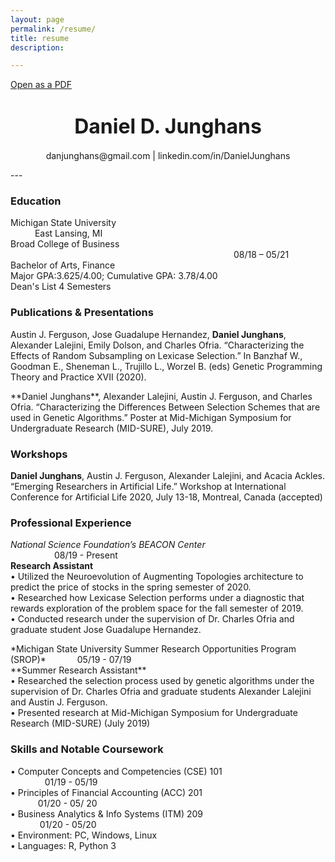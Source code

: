 ```yaml
---
layout: page
permalink: /resume/
title: resume
description: 

---
```

[Open as a PDF](/assets/pdf/resume.pdf)
<h1 style="text-align: center;"><font size="+3"> Daniel D. Junghans </font></h1>
<p style="text-align: center;">danjunghans@gmail.com | linkedin.com/in/DanielJunghans</p>
---

### Education
Michigan State University     &emsp; &emsp; &emsp; &emsp; &emsp; &emsp; &emsp; &emsp; &emsp; &emsp; &emsp; &emsp; &emsp; &emsp; &emsp; &emsp; &emsp; &emsp;&emsp;&ensp;     East Lansing, MI    
Broad College of Business &emsp;&emsp;&emsp;&emsp;&emsp;&emsp;&emsp;&emsp;&emsp;&emsp;&emsp;&emsp;&emsp;&emsp;&emsp;&emsp;&emsp;&emsp;&emsp;&emsp;&emsp;&emsp;&emsp;&ensp;&ensp;&ensp;&emsp;08/18 – 05/21  
Bachelor of Arts, Finance <br />
Major GPA:3.625/4.00; Cumulative GPA: 3.78/4.00 <br />
Dean's List 4 Semesters                                   
### Publications & Presentations
Austin J. Ferguson, Jose Guadalupe Hernandez, **Daniel Junghans**, Alexander Lalejini, Emily Dolson, and Charles Ofria. “Characterizing the Effects of Random Subsampling on Lexicase Selection.” In Banzhaf W., Goodman E., Sheneman L., Trujillo L., Worzel B. (eds) Genetic Programming Theory and Practice XVII (2020).
<p></p> 
**Daniel Junghans**, Alexander Lalejini, Austin J. Ferguson, and Charles Ofria. “Characterizing the Differences Between Selection Schemes that are used in Genetic Algorithms.” Poster at Mid-Michigan Symposium for Undergraduate Research (MID-SURE), July 2019.

### Workshops
**Daniel Junghans**, Austin J. Ferguson, Alexander Lalejini, and Acacia Ackles. “Emerging Researchers in Artificial Life.” Workshop at International Conference for Artificial Life 2020, July 13-18, Montreal, Canada (accepted)
### Professional Experience
*National Science Foundation’s BEACON Center*  &emsp;&emsp;&emsp;&emsp;&emsp;&emsp;&emsp;&emsp;&emsp;&emsp;
&emsp;&emsp;&emsp;&emsp;&emsp;08/19 - Present <br />
**Research Assistant**     <br /> 
•	Utilized the Neuroevolution of Augmenting Topologies architecture to predict the price of stocks in the spring semester of 2020.                                                                                  
•	Researched how Lexicase Selection performs under a diagnostic that rewards exploration of the problem space for the fall semester of 2019. <br />
•	Conducted research under the supervision of Dr. Charles Ofria and graduate student Jose Guadalupe Hernandez.
<p></p>
*Michigan State University Summer Research Opportunities Program (SROP)*  &emsp;&ensp;&ensp;&ensp;&ensp; 05/19 - 07/19     <br />
**Summer Research Assistant** <br />
•	Researched the selection process used by genetic algorithms under the supervision of Dr. Charles Ofria and graduate students Alexander Lalejini and Austin J. Ferguson. <br />
•	Presented research at Mid-Michigan Symposium for Undergraduate Research (MID-SURE) (July 2019)

### Skills and Notable Coursework <br />
•	Computer Concepts and Competencies (CSE) 101 &ensp; &ensp; &emsp; &ensp; &ensp; &emsp; &emsp; &ensp; &ensp; &emsp; &ensp; &emsp; &ensp; &nbsp; &emsp; 01/19 - 05/19 <br />
•	Principles of Financial Accounting (ACC) 201 &emsp; &emsp; &emsp; &emsp; &ensp; &ensp; &emsp; &ensp; &emsp; &ensp; &ensp; &ensp; &emsp; &emsp; &emsp; &nbsp; 01/20 - 05/ 20                         
•	Business Analytics & Info Systems (ITM) 209 &ensp; &ensp; &emsp; &ensp; &emsp; &emsp; &emsp; &emsp; &emsp; &emsp; &ensp; &ensp; &ensp; &ensp; &emsp; &emsp; 01/20 - 05/20                            
•	Environment: PC, Windows, Linux <br />
•	Languages: R, Python 3 <br />
